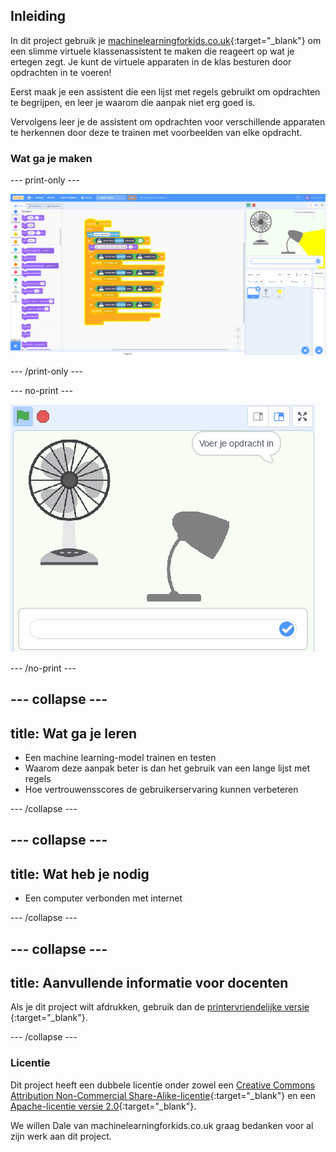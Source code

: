 ## Inleiding

In dit project gebruik je [machinelearningforkids.co.uk](https://machinelearningforkids.co.uk){:target="_blank"} om een slimme virtuele klassenassistent te maken die reageert op wat je ertegen zegt. Je kunt de virtuele apparaten in de klas besturen door opdrachten in te voeren!

Eerst maak je een assistent die een lijst met regels gebruikt om opdrachten te begrijpen, en leer je waarom die aanpak niet erg goed is.

Vervolgens leer je de assistent om opdrachten voor verschillende apparaten te herkennen door deze te trainen met voorbeelden van elke opdracht.

### Wat ga je maken

--- print-only ---

![Voltooid project](images/what-you-will-make.png)

--- /print-only ---

--- no-print ---

![GIF van voltooid project](images/smart-classroom.gif)

--- /no-print ---

--- collapse ---
---
title: Wat ga je leren
---

+ Een machine learning-model trainen en testen
+ Waarom deze aanpak beter is dan het gebruik van een lange lijst met regels
+ Hoe vertrouwensscores de gebruikerservaring kunnen verbeteren

--- /collapse ---

--- collapse ---
---
title: Wat heb je nodig
---

+ Een computer verbonden met internet

--- /collapse ---

--- collapse ---
---
title: Aanvullende informatie voor docenten
---

Als je dit project wilt afdrukken, gebruik dan de [printervriendelijke versie](https://projects.raspberrypi.org/nl-NL/projects/smart-classroom/print) {:target="_blank"}.

--- /collapse ---

### Licentie

Dit project heeft een dubbele licentie onder zowel een [Creative Commons Attribution Non-Commercial Share-Alike-licentie](http://creativecommons.org/licenses/by-nc-sa/4.0/){:target="_blank"} en een [Apache-licentie versie 2.0](http://www.apache.org/licenses/LICENSE-2.0){:target="_blank"}.

We willen Dale van machinelearningforkids.co.uk graag bedanken voor al zijn werk aan dit project.

